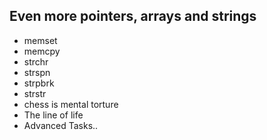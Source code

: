 ## Even more pointers, arrays and strings
* memset
* memcpy
* strchr
* strspn
* strpbrk
* strstr
* chess is mental torture
* The line of life
* Advanced Tasks..